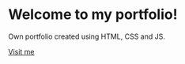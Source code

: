 # Welcome to my portfolio!

Own portfolio created using HTML, CSS and JS.

[Visit me](https://ybarnatan.github.io/index.html)
